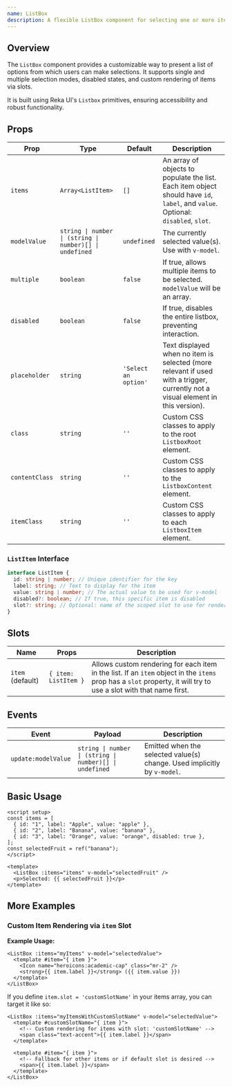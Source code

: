 ```yaml
---
name: ListBox
description: A flexible ListBox component for selecting one or more items from a list, built with Reka UI and Tailwind CSS.
---
```


## Overview

The `ListBox` component provides a customizable way to present a list of options from which users can make selections. It supports single and multiple selection modes, disabled states, and custom rendering of items via slots.

It is built using Reka UI's `Listbox` primitives, ensuring accessibility and robust functionality.

## Props

| Prop           | Type                                                    | Default              | Description                                                                                                                      |
| -------------- | ------------------------------------------------------- | -------------------- | -------------------------------------------------------------------------------------------------------------------------------- |
| `items`        | `Array<ListItem>`                                       | `[]`                 | An array of objects to populate the list. Each item object should have `id`, `label`, and `value`. Optional: `disabled`, `slot`. |
| `modelValue`   | `string \| number \| (string \| number)[] \| undefined` | `undefined`          | The currently selected value(s). Use with `v-model`.                                                                             |
| `multiple`     | `boolean`                                               | `false`              | If true, allows multiple items to be selected. `modelValue` will be an array.                                                    |
| `disabled`     | `boolean`                                               | `false`              | If true, disables the entire listbox, preventing interaction.                                                                    |
| `placeholder`  | `string`                                                | `'Select an option'` | Text displayed when no item is selected (more relevant if used with a trigger, currently not a visual element in this version).  |
| `class`        | `string`                                                | `''`                 | Custom CSS classes to apply to the root `ListboxRoot` element.                                                                   |
| `contentClass` | `string`                                                | `''`                 | Custom CSS classes to apply to the `ListboxContent` element.                                                                     |
| `itemClass`    | `string`                                                | `''`                 | Custom CSS classes to apply to each `ListboxItem` element.                                                                       |

### `ListItem` Interface

```typescript
interface ListItem {
  id: string | number; // Unique identifier for the key
  label: string; // Text to display for the item
  value: string | number; // The actual value to be used for v-model
  disabled?: boolean; // If true, this specific item is disabled
  slot?: string; // Optional: name of the scoped slot to use for rendering this item
}
```

## Slots

| Name             | Props                | Description                                                                                                                                                       |
| ---------------- | -------------------- | ----------------------------------------------------------------------------------------------------------------------------------------------------------------- |
| `item` (default) | `{ item: ListItem }` | Allows custom rendering for each item in the list. If an `item` object in the `items` prop has a `slot` property, it will try to use a slot with that name first. |

## Events

| Event               | Payload                                                 | Description                                                              |
| ------------------- | ------------------------------------------------------- | ------------------------------------------------------------------------ |
| `update:modelValue` | `string \| number \| (string \| number)[] \| undefined` | Emitted when the selected value(s) change. Used implicitly by `v-model`. |

## Basic Usage

```vue
<script setup>
const items = [
  { id: "1", label: "Apple", value: "apple" },
  { id: "2", label: "Banana", value: "banana" },
  { id: "3", label: "Orange", value: "orange", disabled: true },
];
const selectedFruit = ref("banana");
</script>

<template>
  <ListBox :items="items" v-model="selectedFruit" />
  <p>Selected: {{ selectedFruit }}</p>
</template>
```

## More Examples

### Custom Item Rendering via `item` Slot

**Example Usage:**

```vue
<ListBox :items="myItems" v-model="selectedValue">
  <template #item="{ item }">
    <Icon name="heroicons:academic-cap" class="mr-2" />
    <strong>{{ item.label }}</strong> ({{ item.value }})
  </template>
</ListBox>
```

If you define `item.slot = 'customSlotName'` in your items array, you can target it like so:

```vue
<ListBox :items="myItemsWithCustomSlotName" v-model="selectedValue">
  <template #customSlotName="{ item }">
    <!-- Custom rendering for items with slot: 'customSlotName' -->
    <span class="text-accent">{{ item.label }}</span>
  </template>
  
  <template #item="{ item }"> 
    <!-- Fallback for other items or if default slot is desired -->
    <span>{{ item.label }}</span>
  </template>
</ListBox>
```
